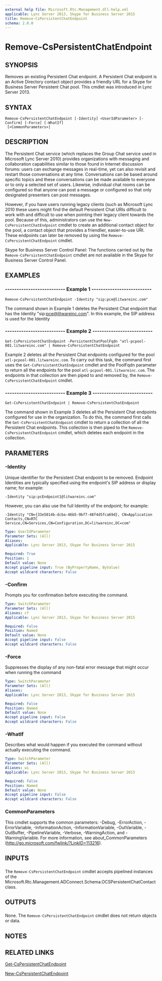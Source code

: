 ```yaml
---
external help file: Microsoft.Rtc.Management.dll-help.xml
applicable: Lync Server 2013, Skype for Business Server 2015
title: Remove-CsPersistentChatEndpoint
schema: 2.0.0
---
```


# Remove-CsPersistentChatEndpoint

## SYNOPSIS
Removes an existing Persistent Chat endpoint.
A Persistent Chat endpoint is an Active Directory contact object provides a friendly URL for a Skype for Business Server Persistent Chat pool.
This cmdlet was introduced in Lync Server 2013.


## SYNTAX

```
Remove-CsPersistentChatEndpoint [-Identity] <UserIdParameter> [-Confirm] [-Force] [-WhatIf]
 [<CommonParameters>]
```

## DESCRIPTION
The Persistent Chat service (which replaces the Group Chat service used in Microsoft Lync Server 2010) provides organizations with messaging and collaboration capabilities similar to those found in Internet discussion forums: users can exchange messages in real-time, yet can also revisit and restart those conversations at any time.
Conversations can be based around specific topics and these conversations can be made available to everyone or to only a selected set of users.
Likewise, individual chat rooms can be configured so that anyone can post a message or configured so that only designated presenters can post messages.

However, if you have users running legacy clients (such as Microsoft Lync 2010 these users might find the default Persistent Chat URIs difficult to work with and difficult to use when pointing their legacy client towards the pool.
Because of this, administrators can use the `New-CsPersistentChatEndpoint` cmdlet to create an additional contact object for the pool, a contact object that provides a friendlier, easier-to-use URI.
These endpoints can later be removed by using the `Remove-CsPersistentChatEndpoint` cmdlet.

Skype for Business Server Control Panel: The functions carried out by the `Remove-CsPersistentChatEndpoint` cmdlet are not available in the Skype for Business Server Control Panel.


## EXAMPLES

### -------------------------- Example 1 --------------------------
```
Remove-CsPersistentChatEndpoint -Identity "sip:pce@litwareinc.com"
```

The command shown in Example 1 deletes the Persistent Chat endpoint that has the Identity "sip:pce@litwareinc.com".
In this example, the SIP address is used for the Identity


### -------------------------- Example 2 --------------------------
```
Get-CsPersistentChatEndpoint -PersistentChatPoolFqdn "atl-pcpool-001.litwareinc.com" | Remove-CsPersistentChatEndpoint
```

Example 2 deletes all the Persistent Chat endpoints configured for the pool `atl-pcpool-001.litwareinc.com`.
To carry out this task, the command first uses the `Get-CsPersistentChatEndpoint` cmdlet and the PoolFqdn parameter to return all the endpoints for the pool `atl-pcpool-001.litwareinc.com`.
The endpoints in that collection are then piped to and removed by, the `Remove-CsPersistentChatEndpoint` cmdlet.


### -------------------------- Example 3 --------------------------
```
Get-CsPersistentChatEndpoint | Remove-CsPersistentChatEndpoint
```

The command shown in Example 3 deletes all the Persistent Chat endpoints configured for use in the organization.
To do this, the command first calls the `Get-CsPersistentChatEndpoint` cmdlet to return a collection of all the Persistent Chat endpoints.
This collection is then piped to the `Remove-CsPersistentChatEndpoint` cmdlet, which deletes each endpoint in the collection.


## PARAMETERS

### -Identity
Unique identifier for the Persistent Chat endpoint to be removed.
Endpoint Identities are typically specified using the endpoint's SIP address or display name; for example:

`-Identity "sip:pcEndpoint1@litwareinc.com"`

However, you can also use the full Identity of the endpoint; for example:

`-Identity "CN={33e5014b-dcba-46b5-9bf7-48f4d5fca69d}, CN=Application Contacts,CN=RTC Service,CN=Services,CN=Configuration,DC=litwareinc,DC=com"`

```yaml
Type: UserIdParameter
Parameter Sets: (All)
Aliases: 
Applicable: Lync Server 2013, Skype for Business Server 2015

Required: True
Position: 1
Default value: None
Accept pipeline input: True (ByPropertyName, ByValue)
Accept wildcard characters: False
```

### -Confirm
Prompts you for confirmation before executing the command.

```yaml
Type: SwitchParameter
Parameter Sets: (All)
Aliases: cf
Applicable: Lync Server 2013, Skype for Business Server 2015

Required: False
Position: Named
Default value: None
Accept pipeline input: False
Accept wildcard characters: False
```

### -Force
Suppresses the display of any non-fatal error message that might occur when running the command

```yaml
Type: SwitchParameter
Parameter Sets: (All)
Aliases: 
Applicable: Lync Server 2013, Skype for Business Server 2015

Required: False
Position: Named
Default value: None
Accept pipeline input: False
Accept wildcard characters: False
```

### -WhatIf
Describes what would happen if you executed the command without actually executing the command.

```yaml
Type: SwitchParameter
Parameter Sets: (All)
Aliases: wi
Applicable: Lync Server 2013, Skype for Business Server 2015

Required: False
Position: Named
Default value: None
Accept pipeline input: False
Accept wildcard characters: False
```

### CommonParameters
This cmdlet supports the common parameters: -Debug, -ErrorAction, -ErrorVariable, -InformationAction, -InformationVariable, -OutVariable, -OutBuffer, -PipelineVariable, -Verbose, -WarningAction, and -WarningVariable. For more information, see about_CommonParameters (http://go.microsoft.com/fwlink/?LinkID=113216).

## INPUTS

###  
The `Remove-CsPersistentChatEndpoint` cmdlet accepts pipelined instances of the Microsoft.Rtc.Management.ADConnect.Schema.OCSPersistentChatContact class.

## OUTPUTS

###  
None.
The `Remove-CsPersistentChatEndpoint` cmdlet does not return objects or data.

## NOTES

## RELATED LINKS

[Get-CsPersistentChatEndpoint](Get-CsPersistentChatEndpoint.md)

[New-CsPersistentChatEndpoint](New-CsPersistentChatEndpoint.md)

